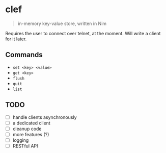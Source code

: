 # clef
> in-memory key-value store, written in Nim

Requires the user to connect over telnet, at the moment. Will write a client for it later.

## Commands
- `set <key> <value>`
- `get <key>`
- `flush`
- `quit`
- `list`

## TODO

- [ ] handle clients asynchronously
- [ ] a dedicated client
- [ ] cleanup code
- [ ] more features (?)
- [ ] logging
- [ ] RESTful API

